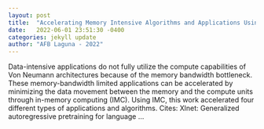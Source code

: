 ```yaml
---
layout: post
title:  "Accelerating Memory Intensive Algorithms and Applications Using In-Memory Computing"
date:   2022-06-01 23:51:30 -0400
categories: jekyll update
author: "AFB Laguna - 2022"
---
```

Data-intensive applications do not fully utilize the compute capabilities of Von Neumann architectures because of the memory bandwidth bottleneck. These memory-bandwidth limited applications can be accelerated by minimizing the data movement between the memory and the compute units through in-memory computing (IMC). Using IMC, this work accelerated four different types of applications and algorithms. Cites: ‪Xlnet: Generalized autoregressive pretraining for language …‬